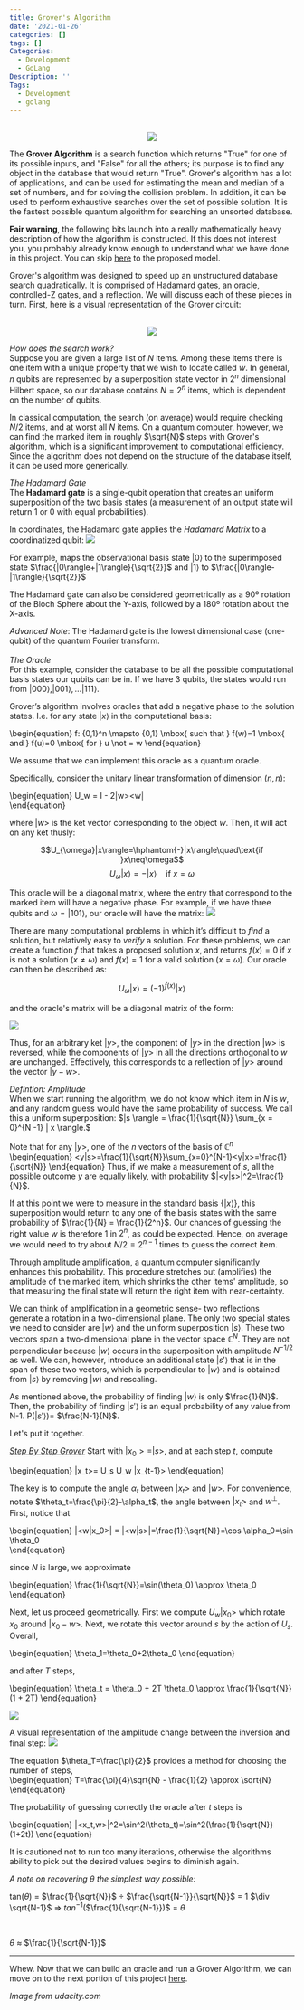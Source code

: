 ```yaml
---
title: Grover's Algorithm
date: '2021-01-26'
categories: []
tags: []
Categories:
  - Development
  - GoLang
Description: ''
Tags:
  - Development
  - golang
---
```

<center>
</br>
<img src="https://www.udacity.com/blog/wp-content/uploads/2020/07/Search-Algorithms_Blog-scaled.jpeg">
</center>

The **Grover Algorithm** is a search function which returns "True" for one of its possible inputs, and "False" for all the others; its purpose is to find any object in the database that would return "True". Grover's algorithm has a lot of applications, and can be used for estimating the mean and median of a set of numbers, and for solving the collision problem. In addition, it can be used to perform exhaustive searches over the set of possible solution. It is the fastest possible quantum algorithm for searching an unsorted database.

**Fair warning**, the following bits launch into a really mathematically heavy description of how the algorithm is constructed. If this does not interest you, you probably already know enough to understand what we have done in this project. You can skip [here](https://amoderninvestor.netlify.app/22/2021/01/) to the proposed model.

Grover's algorithm was designed to speed up an unstructured database search quadratically. It is comprised of Hadamard gates, an oracle, controlled-Z gates, and a reflection. We will discuss each of these pieces in turn. First, here is a visual representation of the Grover circuit:

<center>
</br>
<img src="https://qiskit.org/textbook/ch-algorithms/images/grover_circuit_3qubits.png">
</center>

*How does the search work?*
</br>
Suppose you are given a large list of $N$ items. Among these items there is one item with a unique property that we wish to locate called $w$. In general, <i>n</i> qubits are represented by a superposition state vector in $2^{n}$ dimensional Hilbert space, so our database contains $N=2^n$ items, which is dependent on the number of qubits.

In classical computation, the search (on average) would require checking $N/2$ items, and at worst all $N$ items. On a quantum computer, however, we can find the marked item in roughly $\sqrt{N}$ steps with Grover's algorithm, which is a significant improvement to computational efficiency. Since the algorithm does not depend on the structure of the database itself, it can be used more generically.

*The Hadamard Gate*
</br>
The <b>Hadamard gate</b> is a single-qubit operation that creates an uniform superposition of the two basis states (a measurement of an output state will return 1 or 0 with equal probabilities).

In coordinates, the Hadamard gate applies the <i>Hadamard Matrix</i> to a coordinatized qubit:
<img src="h.png" />

For example, maps the observational basis state |0⟩ to the superimposed state $\frac{|0\rangle+|1\rangle}{\sqrt{2}}$ and |1⟩ to $\frac{|0\rangle-|1\rangle}{\sqrt{2}}$ 

The Hadamard gate can also be considered geometrically as a 90º rotation of the Bloch Sphere about the Y-axis, followed by a 180º rotation about the X-axis.

<i>Advanced Note</i>: The Hadamard gate is the lowest dimensional case (one-qubit) of the quantum Fourier transform.
</br>
</br>
*The Oracle*
</br>
For this example, consider the database to be all the possible computational basis states our qubits can be in. 
If we have 3 qubits, the states would run from  $|000\rangle, |001\rangle, \dots |111\rangle$.

Grover’s algorithm involves oracles that add a negative phase to the solution states. I.e. for any state $|x\rangle$ in the computational basis:

\begin{equation}
    f: \{0,1\}^n \mapsto \{0,1\} \mbox{ such that } f(w)=1 \mbox{ and } f(u)=0 \mbox{ for } u \not = w 
\end{equation}

We assume that we can implement this oracle as a quantum oracle.

Specifically, consider the unitary linear transformation of dimension $(n,n)$: 

\begin{equation}
  U_w = I - 2|w><w|  
\end{equation}

where $|w>$ is the ket vector corresponding to the object $w$. Then, it will act on any ket thusly:

$$U_{\omega}|x\rangle=\hphantom{-}|x\rangle\quad\text{if }x\neq\omega$$
$$U_{\omega}|x\rangle=-|x\rangle\quad\text{if }x=\omega$$

This oracle will be a diagonal matrix, where the entry that correspond to the marked item will have a negative phase. For example, if we have three qubits and $\omega = |101\rangle$, our oracle will have the matrix:
<img src="w.png" />

There are many computational problems in which it’s difficult to _find_ a solution, but relatively easy to _verify_ a solution. For these problems, we can create a function $f$ that takes a proposed solution $x$, and returns $f(x) = 0$ if $x$ is not a solution ($x \neq \omega$) and $f(x) = 1$ for a valid solution ($x = \omega$). Our oracle can then be described as:

$$
U_\omega|x\rangle = (-1)^{f(x)}|x\rangle
$$

and the oracle's matrix will be a diagonal matrix of the form:

<img src="u.png" />

Thus, for an arbitrary ket $|y>$, the component of $|y>$ in the direction $|w>$ is reversed, while the components of $|y>$ in all the directions orthogonal to $w$ are unchanged. Effectively, this corresponds to a reflection of $|y>$ around the vector $|y-w>$.  

*Defintion: Amplitude*
</br>
When we start running the algorithm, we do not know which item in $N$ is $w$, and any random guess would have the same probability of success. We call this a uniform superposition:  $|s \rangle = \frac{1}{\sqrt{N}} \sum_{x = 0}^{N -1} | x
\rangle.$

Note that for any $|y>$, one of the $n$ vectors of the basis of $\mathbb{C}^n$ 
\begin{equation}
    <y|s>=\frac{1}{\sqrt{N}}\sum_{x=0}^{N-1}<y|x>=\frac{1}{\sqrt{N}}
\end{equation}
Thus, if we make a measurement of $s$, all the possible outcome $y$ are equally likely, with probability $|<y|s>|^2=\frac{1}{N}$. 

If at this point we were to measure in the standard basis $\{ | x \rangle \}$, this superposition would return to any one of the basis states with the same probability of $\frac{1}{N} = \frac{1}{2^n}$. Our chances of guessing the right value $w$ is therefore $1$ in $2^n$, as could be expected. Hence, on average we would need to try about $N/2 = 2^{n-1}$ times to guess the correct item.

Through amplitude amplification, a quantum computer significantly enhances this probability. This procedure stretches out (amplifies) the amplitude of the marked item, which shrinks the other items' amplitude, so that measuring the final state will return the right item with near-certainty. 

We can think of amplification in a geometric sense- two reflections generate a rotation in a two-dimensional plane. The only two special states we need to consider are $| w \rangle$ and the uniform superposition $| s \rangle$. These two vectors span a two-dimensional plane in the vector space $\mathbb{C}^N.$ They are not perpendicular because $| w \rangle$ occurs in the superposition with amplitude $N^{-1/2}$ as well.
We can, however, introduce an additional state $|s'\rangle$ that is in the span of these two vectors, which is perpendicular to $| w \rangle$ and is obtained from $|s \rangle$ by removing $| w \rangle$ and
rescaling. 

As mentioned above, the probability of finding $| w \rangle$ is only $\frac{1}{N}$. Then, the probability of finding $| s' \rangle$ is an equal probability of any value from N-1. P($| s' \rangle$)= $\frac{N-1}{N}$.

Let's put it together.

<u>*Step By Step Grover*</u>
Start with $|x_0>=|s>$, and at each step $t$, compute

\begin{equation}
    |x_t>= U_s U_w |x_{t-1}>
\end{equation}

The key is to compute the angle $\alpha_t$ between $|x_t>$ and $|w>$. For convenience, notate $\theta_t=\frac{\pi}{2}-\alpha_t$, the angle between $|x_t>$ and $w^{\perp}$.  First, notice that 

\begin{equation}
|<w|x_0>| = |<w|s>|=\frac{1}{\sqrt{N}}=\cos \alpha_0=\sin \theta_0    
\end{equation}

since $N$ is large, we approximate 

\begin{equation}
\frac{1}{\sqrt{N}}=\sin(\theta_0) \approx \theta_0   
\end{equation}

Next, let us proceed geometrically. First we compute $U_w |x_0>$ which rotate $x_0$ 
around $|x_0-w>$. Next, we rotate this vector around $s$ by the action of $U_s$. Overall, 

\begin{equation}
    \theta_1=\theta_0+2\theta_0
\end{equation}

and after $T$ steps, 

\begin{equation}
    \theta_t = \theta_0 + 2T \theta_0 \approx \frac{1}{\sqrt{N}}(1 + 2T)
\end{equation}

<img src="https://miro.medium.com/max/1020/1*GArCJX_Jx8b1U3F68GYibg.png" />

A visual representation of the amplitude change between the inversion and final step:
<img src="https://www.researchgate.net/publication/274056986/figure/fig2/AS:393378433912833@1470800135225/Single-call-of-the-Grover-iteration-on-the-equal-superposition-state-Grover.png" />

The equation $\theta_T=\frac{\pi}{2}$ provides a method for choosing the number of steps,  
\begin{equation}
T=\frac{\pi}{4}\sqrt{N} - \frac{1}{2} \approx \sqrt{N}    
\end{equation}

The probability of guessing correctly the oracle after $t$ steps is 

\begin{equation}
    |<x_t,w>|^2=\sin^2(\theta_t)=\sin^2(\frac{1}{\sqrt{N}}(1+2t))
\end{equation}

It is cautioned not to run too many iterations, otherwise the algorithms ability to pick out the desired values begins to diminish again.

*A note on recovering $\theta$ the simplest way possible:*

tan($\theta$) = $\frac{1}{\sqrt{N}}$ $\div$  $\frac{\sqrt{N-1}}{\sqrt{N}}$
= 1 $\div \sqrt{N-1}$ $\Rightarrow$ $tan^{-1}$($\frac{1}{\sqrt{N-1}})$ = $\theta$ 

</br>

$\theta$ $\approx$ $\frac{1}{\sqrt{N-1}}$

****
Whew. Now that we can build an oracle and run a Grover Algorithm, we can move on to the next portion of this project [here](https://amoderninvestor.netlify.app/22/2021/01/).

*Image from udacity.com*
